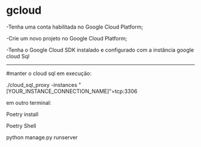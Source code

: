# gcloud

-Tenha uma conta habilitada no Google Cloud Platform;

-Crie um novo projeto no Google Cloud Platform;

-Tenha o Google Cloud SDK instalado e configurado com a instância google cloud Sql

____

#manter o cloud sql em execução:

./cloud_sql_proxy -instances "[YOUR_INSTANCE_CONNECTION_NAME]"=tcp:3306



em outro terminal:

Poetry install

Poetry Shell

python manage.py runserver

